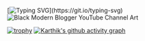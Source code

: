 [![Typing SVG](https://readme-typing-svg.herokuapp.com?font=verdana&color=BD001B&width=500&lines=Hey+this+is+Karthik+Here.+A+passionate+Coder.)](https://git.io/typing-svg)
![Black Modern Blogger YouTube Channel Art](https://user-images.githubusercontent.com/89517611/181751341-ec7d7d52-8720-45be-976d-fb55578f43be.png)

[![trophy](https://github-profile-trophy.vercel.app/?username=KarthikSK2001&theme=onedark)](https://github.com/ryo-ma/github-profile-trophy)
[![Karthik's github activity graph](https://activity-graph.herokuapp.com/graph?username=KarthikSK2001&theme=react-dark)](https://github.com/ashutosh00710/github-readme-activity-graph)
